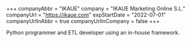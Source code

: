 +++
companyAbbr = "IKAUE"
company = "IKAUE Marketing Online S.L."
companyUrl = "https://ikaue.com"
expStartDate = "2022-07-01"
companyUrlInAbbr = true
companyUrlInCompany = false
+++

Python programmer and ETL developer using an in-house framework.